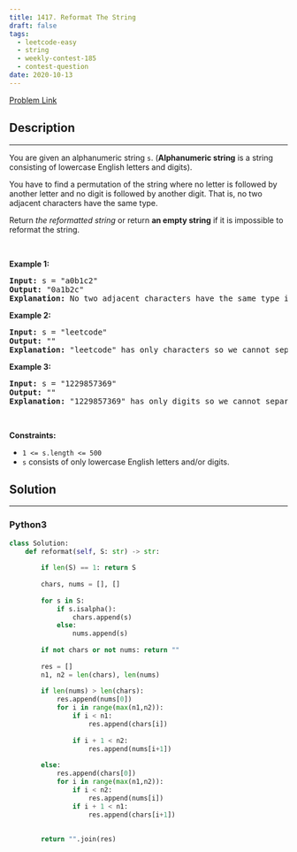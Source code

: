 ```yaml
---
title: 1417. Reformat The String
draft: false
tags: 
  - leetcode-easy
  - string
  - weekly-contest-185
  - contest-question
date: 2020-10-13
---
```


[Problem Link](https://leetcode.com/problems/reformat-the-string/)

## Description

---
<p>You are given an alphanumeric string <code>s</code>. (<strong>Alphanumeric string</strong> is a string consisting of lowercase English letters and digits).</p>

<p>You have to find a permutation of the string where no letter is followed by another letter and no digit is followed by another digit. That is, no two adjacent characters have the same type.</p>

<p>Return <em>the reformatted string</em> or return <strong>an empty string</strong> if it is impossible to reformat the string.</p>

<p>&nbsp;</p>
<p><strong class="example">Example 1:</strong></p>

<pre>
<strong>Input:</strong> s = &quot;a0b1c2&quot;
<strong>Output:</strong> &quot;0a1b2c&quot;
<strong>Explanation:</strong> No two adjacent characters have the same type in &quot;0a1b2c&quot;. &quot;a0b1c2&quot;, &quot;0a1b2c&quot;, &quot;0c2a1b&quot; are also valid permutations.
</pre>

<p><strong class="example">Example 2:</strong></p>

<pre>
<strong>Input:</strong> s = &quot;leetcode&quot;
<strong>Output:</strong> &quot;&quot;
<strong>Explanation:</strong> &quot;leetcode&quot; has only characters so we cannot separate them by digits.
</pre>

<p><strong class="example">Example 3:</strong></p>

<pre>
<strong>Input:</strong> s = &quot;1229857369&quot;
<strong>Output:</strong> &quot;&quot;
<strong>Explanation:</strong> &quot;1229857369&quot; has only digits so we cannot separate them by characters.
</pre>

<p>&nbsp;</p>
<p><strong>Constraints:</strong></p>

<ul>
	<li><code>1 &lt;= s.length &lt;= 500</code></li>
	<li><code>s</code> consists of only lowercase English letters and/or digits.</li>
</ul>


## Solution

---
### Python3
``` py title='reformat-the-string'
class Solution:
    def reformat(self, S: str) -> str:
        
        if len(S) == 1: return S
        
        chars, nums = [], []
        
        for s in S:
            if s.isalpha():
                chars.append(s)
            else:
                nums.append(s)
        
        if not chars or not nums: return ""
        
        res = []
        n1, n2 = len(chars), len(nums)
        
        if len(nums) > len(chars): 
            res.append(nums[0])
            for i in range(max(n1,n2)):
                if i < n1:
                    res.append(chars[i])
                    
                if i + 1 < n2:
                    res.append(nums[i+1])
                
        else:
            res.append(chars[0])
            for i in range(max(n1,n2)):
                if i < n2:
                    res.append(nums[i])
                if i + 1 < n1:
                    res.append(chars[i+1])
        
        
        return "".join(res)
```

